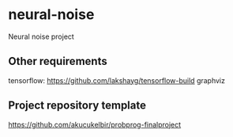 # neural-noise

Neural noise project

## Other requirements


tensorflow: https://github.com/lakshayg/tensorflow-build
graphviz

## Project repository template

https://github.com/akucukelbir/probprog-finalproject
